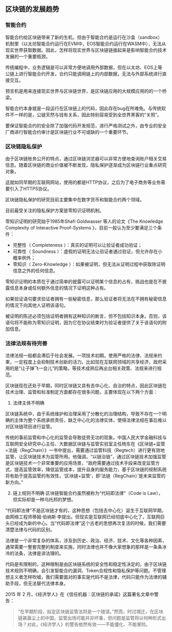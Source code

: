 ## 区块链的发展趋势

### 智能合约
智能合约给区块链带来了新的生机，但由于智能合约是运行在沙盒（sandbox）机制里（以太坊智能合约运行在EVM中，EOS智能合约运行在WASM中），无法从现实世界获取数据。因此，怎样将现实世界与区块链链接起来是影响智能合约技术发展的一个重要瓶颈。

传统编程中，业务逻辑是可以非常方便地调用外部数据，但在以太坊、EOS上等公链上进行智能合约开发，合约只能调用链上的内部数据，无法与外部系统进行直接交互。

预言机是用来连接现实世界与区块链世界，是区块链应用的大规模应用的的一个桥梁。

智能合约本身就是一段运行在区块链上的代码，因此存在bug在所难免。与传统软件不一样的是，公链天然与钱有关系，因此特别容易受到全世界黑客的“关照”。

要保证智能合约的安全除了加强代码开发规范，进行严格测试之外，由专业的安全厂商进行智能合约审计是区块链行业不可或缺的一个重要环节。

### 区块链隐私保护
由于区块链账务公开的特点，通过区块链浏览器可以非常方便地查询账户相关交易信息。随着区块链的商业价值被不断发现，隐私保护逐渐成为区块链行业重点研究对象。

这就如同早期的互联网网站，使用的都是HTTP协议，之后为了电子商务等业务需要引入了HTTPS协议。

区块链隐私保护的研究目前主要集中在数字货币和智能合约两个领域。

目前最受关注的隐私保护方案是零知识证明机制。

零知识证明的研究始于1985年Shafi Goldwasser 等人的论文《The Knowledge Complexity of Interactive Proof-Systems 》，目前一般认为至少要满足三个条件：

* 完整性（ Completeness ）：真实的证明可以让验证者成功验证；
* 可靠性（ Soundness ）：虚假的证明无法让验证者通过验证，但允许存在小概率例外；
* 零知识（ Zero-Knowledge ）：如果被证明，但无法从证明过程中获取除证明信息之外的任何信息。

零知识证明的本质在于通过简单的披露可以证明某个信息的占有，挑战也是在不披露信息本身或任何额外信息的情况下证明这种占有。

如果验证语句要求验证者拥有一些秘密信息，那么验证者将无法在不拥有秘密信息的情况下向其他人证明该语句。

被证明的陈述必须包括证明者拥有这种知识的断言，但不包括知识本身。否则，该语句将不能称为零知识证明，因为它在协议结束时为验证者提供了关于该语句的附加信息。

### 法律法规有待完善

法律法规一般都会滞后于社会发展。一项技术初期，使用严格的法律、法规来约束，一定程度上会抑制技术创新的活力。比如现在互联网领域的共享经济，政府采用的是“让子弹飞一会儿”的策略，等技术成熟后再出台相关政策、法规来进行规范。

区块链现在还处于早期，同时区块链又具有去中心化、自治的特点，因此区块链在技术治理、监管和标准制定方面都存在很多问题，主要体现在以下两个方面：

1. 法律主体不明确

区块链系统中，由于系统维护和治理采用了分散化的治理结构，导致不存在一个明确的主体为整个系统承担责任，缺乏中心化的法律实体，使得法律法规在事后难以对区块链项目进行监管。

传统的事前监管和中心化的监管会导致徒劳无功的现象。中国人民大学金融科技与互联网安全研究中心主任、大数据区块链与监管实验室主任杨东在《区块链+监管=法链（RegChain）》一书中提出，需要通过监管科技（Regtech）进行更有效地监管，让区块链技术为监管所用。他强调，“以链治链”，通过区块链技术加强监管是区块链技术一个非常重要的应用场景，“政府需要通过技术手段来改变监管方式，提高监管效率，降低监管成本，提升自身的服务能力，基于区块链的规制系统将有助于提高监管的有效性，‘区块链+监管’，即‘法链（RegChain）’是未来监管的新方向。”

2. 链上规则不明确
区块链智能合约虽然被称为“代码即法律”（Code is Law），但实际却是一种乌托邦的梦想。

“代码即法律”不是区块链才有的，这种思想（包括去中心化）诞生于互联网早期，由网络工程师蒂姆·伯纳斯·李提出。但现实是互联网已经彻底中心化了，互联网巨头已经成为新的中心。当“代码即法律”这个古老的思想再次复活的时候，我们需要清楚法律与代码的区别。

法律是一个非常复杂的体系，涉及到历史、政治、经济、技术、文化等各种因素，通常需要一整套完整的制度来实施，同时法律也并不像大家想象的那样是一条条冰冷的法条，法律是讲法理的。 

代码是有限制的，这种限制是由区块链系统的安全性和稳定性决定的。由于区块链技术规则不明确，会引发智能合约漏洞、Token合规性和隐私保护等问题。不管理想主义者怎样吹嘘，我们需要面对的事实是代码不是法律，代码只能作为法律的辅助手段，但无法替代法律本身。

2015 年 2 月，《经济学人》在《信任机器：区块链的承诺》这篇著名文章中警告：

> “在早期阶段，拟定区块链监管法将是一个错误。”然而，时过境迁，在区块链甚嚣尘上的中国，监管出场可能并非坏事，但问题是监管将以何种形式出场？对此，《经济学人》的警告依然有效——不能僵化、不能冒险。

